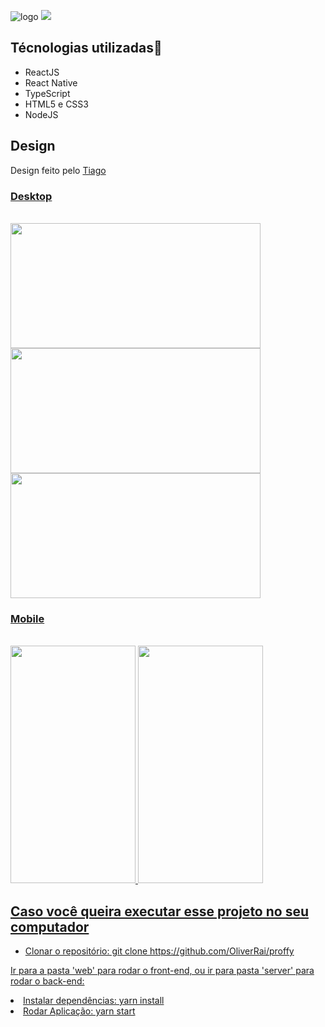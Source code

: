 ![logo](https://user-images.githubusercontent.com/45560284/91365542-c2c69300-e7d7-11ea-84c8-784fc5aa78b9.png)
<img src=”https://user-images.githubusercontent.com/45560284/91365542-c2c69300-e7d7-11ea-84c8-784fc5aa78b9.png”>


 <h2>Técnologias utilizadas🚀</h2>
 <p>
    <ul>
     <li>ReactJS</li>
     <li>React Native</li>
     <li>TypeScript</li>
     <li>HTML5 e CSS3</li>
     <li>NodeJS</li>
   </ul>
 </p>
 
 <h2>Design</h2>
<p>Design feito pelo <a href="https://www.instagram.com/tiagoluchtenberg"</a> Tiago</p>

<h3>Desktop</h3> </br>
  <img src="https://user-images.githubusercontent.com/45560284/91367080-e68bd800-e7db-11ea-85bd-9bab3e7d98c8.png" width=400px height=200px>
  <img src="https://user-images.githubusercontent.com/45560284/91367084-e8559b80-e7db-11ea-8551-b068939e4bd6.png" width=400px height=200px> 
  <img src="https://user-images.githubusercontent.com/45560284/91367090-ed1a4f80-e7db-11ea-8a9f-f52598324182.png" width=400px height=200px>

<h3>Mobile</h3> </br>
  <img src= "https://user-images.githubusercontent.com/45560284/91368109-995d3580-e7de-11ea-9e92-91b744d241c0.png" width=200px height=380px>
  <img src="https://user-images.githubusercontent.com/45560284/91368112-9c582600-e7de-11ea-9389-f20706aa15cd.png" width=200px height=380px>
  

<h2>Caso você queira executar esse projeto no seu computador </h2>
<ul>
 <li> Clonar o repositório: git clone https://github.com/OliverRai/proffy  </li>
</ul>
 <p>Ir para a pasta 'web' para rodar o front-end, ou ir para pasta 'server' para rodar o back-end:</p>
 <li> Instalar dependências: yarn install </li>
 <li> Rodar Aplicação: yarn start </li>
